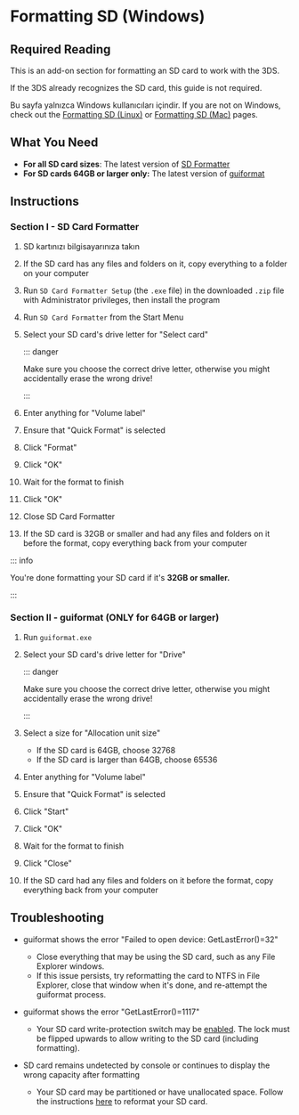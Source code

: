 # Formatting SD (Windows)

## Required Reading

This is an add-on section for formatting an SD card to work with the 3DS.

If the 3DS already recognizes the SD card, this guide is not required.

Bu sayfa yalnızca Windows kullanıcıları içindir. If you are not on Windows, check out the [Formatting SD (Linux)](formatting-sd-\(linux\)) or [Formatting SD (Mac)](formatting-sd-\(mac\)) pages.

## What You Need

- **For all SD card sizes**: The latest version of [SD Formatter](https://www.sdcard.org/downloads/formatter/sd-memory-card-formatter-for-windows-download/)
- **For SD cards 64GB or larger only:** The latest version of [guiformat](http://ridgecrop.co.uk/index.htm?guiformat.htm)

## Instructions

### Section I - SD Card Formatter

1. SD kartınızı bilgisayarınıza takın

2. If the SD card has any files and folders on it, copy everything to a folder on your computer

3. Run `SD Card Formatter Setup` (the `.exe` file) in the downloaded `.zip` file with Administrator privileges, then install the program

4. Run `SD Card Formatter` from the Start Menu

5. Select your SD card's drive letter for "Select card"

    ::: danger

    Make sure you choose the correct drive letter, otherwise you might accidentally erase the wrong drive!

    :::

6. Enter anything for "Volume label"

7. Ensure that "Quick Format" is selected

8. Click "Format"

9. Click "OK"

10. Wait for the format to finish

11. Click "OK"

12. Close SD Card Formatter

13. If the SD card is 32GB or smaller and had any files and folders on it before the format, copy everything back from your computer

::: info

You're done formatting your SD card if it's **32GB or smaller.**

:::

### Section II - guiformat (ONLY for 64GB or larger)

1. Run `guiformat.exe`

2. Select your SD card's drive letter for "Drive"

    ::: danger

    Make sure you choose the correct drive letter, otherwise you might accidentally erase the wrong drive!

    :::

3. Select a size for "Allocation unit size"
    - If the SD card is 64GB, choose 32768
    - If the SD card is larger than 64GB, choose 65536

4. Enter anything for "Volume label"

5. Ensure that "Quick Format" is selected

6. Click "Start"

7. Click "OK"

8. Wait for the format to finish

9. Click "Close"

10. If the SD card had any files and folders on it before the format, copy everything back from your computer

## Troubleshooting

- guiformat shows the error "Failed to open device: GetLastError()=32"
    - Close everything that may be using the SD card, such as any File Explorer windows.
    - If this issue persists, try reformatting the card to NTFS in File Explorer, close that window when it's done, and re-attempt the guiformat process.

- guiformat shows the error "GetLastError()=1117"
    - Your SD card write-protection switch may be [enabled](/images/sdlock.png). The lock must be flipped upwards to allow writing to the SD card (including formatting).

- SD card remains undetected by console or continues to display the wrong capacity after formatting
    - Your SD card may be partitioned or have unallocated space. Follow the instructions [here](https://wiki.hacks.guide/wiki/SD_Clean/Windows) to reformat your SD card.
